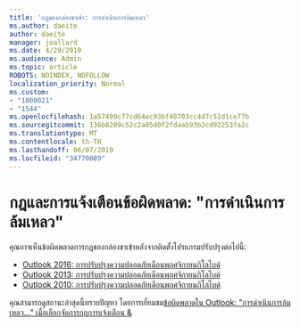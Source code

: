 ```yaml
---
title: 'กฎของกล่องขาเข้า: การดำเนินการล้มเหลว'
ms.author: daeite
author: daeite
manager: joallard
ms.date: 4/29/2019
ms.audience: Admin
ms.topic: article
ROBOTS: NOINDEX, NOFOLLOW
localization_priority: Normal
ms.custom:
- "1800021"
- "1544"
ms.openlocfilehash: 1a57499c77cd64ec93bf48703cc4d7c51d1ce77b
ms.sourcegitcommit: 136b8209c52c2a05d0f2fdaab93b2cd92253fa2c
ms.translationtype: MT
ms.contentlocale: th-TH
ms.lasthandoff: 06/07/2019
ms.locfileid: "34770089"
---
```

# <a name="rules-and-alerts-error-the-operation-failed"></a>กฎและการแจ้งเตือนข้อผิดพลาด: "การดำเนินการล้มเหลว"

คุณอาจเห็นข้อผิดพลาดการกฎของกล่องขาเข้าหลังจากติดตั้งโปรแกรมปรับปรุงต่อไปนี้:
- [Outlook 2016: การปรับปรุงความปลอดภัยเดือนพฤศจิกายนกิโลไบต์](https://support.microsoft.com/help/4461506)
- [Outlook 2013: การปรับปรุงความปลอดภัยเดือนพฤศจิกายนกิโลไบต์](https://support.microsoft.com/help/4461486)
- [Outlook 2010: การปรับปรุงความปลอดภัยเดือนพฤศจิกายนกิโลไบต์](https://support.microsoft.com/help/4461585) 

คุณสามารถดูสถานะล่าสุดนี้ทราบปัญหา โดยการเยี่ยมชม[ข้อผิดพลาดใน Outlook: "การดำเนินการล้มเหลว..." เมื่อเลือกจัดการกฎการแจ้งเตือน &](https://support.office.com/article/Outlook-Error-The-operation-failed-when-selecting-Manage-Rules-Alerts-64b6ff77-98c2-4564-9cbf-25bd8e17fb8b%20)
